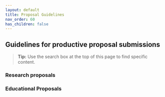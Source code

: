 ```yaml
---
layout: default
title: Proposal Guidelines
nav_order: 60
has_children: false
---
```


## Guidelines for productive proposal submissions 

> **Tip:** Use the search box at the top of this page to find specific content.




### Research proposals



### Educational Proposals 

